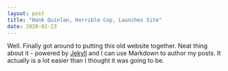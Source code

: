 ```yaml
---
layout: post
title: "Hank Quinlan, Horrible Cop, Launches Site"
date: 2020-02-23
---
```


Well. Finally got around to putting this old website together. Neat thing about it - powered by [Jekyll](http://jekyllrb.com) and I can use Markdown to author my posts. It actually is a lot easier than I thought it was going to be.
